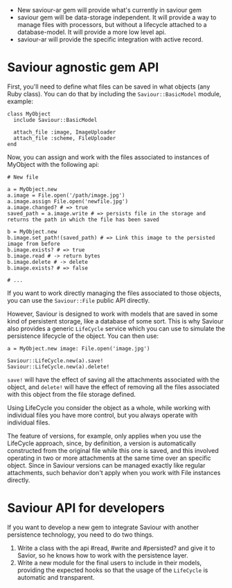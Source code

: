 - New saviour-ar gem will provide what's currently in saviour gem
- saviour gem will be data-storage independent. It will provide a way to manage files with processors, but without a
lifecycle attached to a database-model. It will provide a more low level api.
- saviour-ar will provide the specific integration with active record.


# Saviour agnostic gem API


First, you'll need to define what files can be saved in what objects (any Ruby class). You can do that by including the `Saviour::BasicModel` module, example:

```
class MyObject
  include Saviour::BasicModel

  attach_file :image, ImageUploader
  attach_file :scheme, FileUploader
end
```

Now, you can assign and work with the files associated to instances of MyObject with the following api:

```
# New file

a = MyObject.new
a.image = File.open('/path/image.jpg')
a.image.assign File.open('newfile.jpg')
a.image.changed? # => true
saved_path = a.image.write # => persists file in the storage and returns the path in which the file has been saved

b = MyObject.new
b.image.set_path!(saved_path) # => Link this image to the persisted image from before
b.image.exists? # => true
b.image.read # -> return bytes
b.image.delete # -> delete
b.image.exists? # => false

# ...
```

If you want to work directly managing the files associated to those objects, you can use the `Saviour::File` public API directly.

However, Saviour is designed to work with models that are saved in some kind of persistent storage, like a database of some sort. This is why Saviour also provides a generic `LifeCycle` service which you can use to simulate the persistence lifecycle of the object. You can then use:

```
a = MyObject.new image: File.open('image.jpg')

Saviour::LifeCycle.new(a).save!
Saviour::LifeCycle.new(a).delete!
```

`save!` will have the effect of saving all the attachments associated with the object, and `delete!` will have the effect of removing all the files associated with this object from the file storage defined.

Using LifeCycle you consider the object as a whole, while working with individual files you have more control, but you always operate with individual files.

The feature of versions, for example, only applies when you use the LifeCycle approach, since, by definition, a version is automatically constructed from the original file while this one is saved, and this involved operating in two or more attachments at the same time over an specific object. Since in Saviour versions can be managed exactly like regular attachments, such behavior don't apply when you work with File instances directly.


# Saviour API for developers

If you want to develop a new gem to integrate Saviour with another persistence technology, you need to do two things.

1) Write a class with the api #read, #write and #persisted? and give it to Savior, so he knows how to work with the persistence layer.
2) Write a new module for the final users to include in their models, providing the expected hooks so that the usage of the `LifeCycle` is automatic and transparent.

